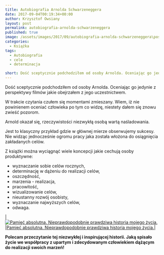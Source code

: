```yaml
---
title: Autobiografia Arnolda Schwarzeneggera
date: 2017-09-04T00:19:34+00:00
author: Krzysztof Owsiany
layout: post
permalink: autobiografia-arnolda-schwarzeneggera
published: true
image: /assets/images/2017/09/autobiografia-arnolda-schwarzeneggera\post.png
categories:
  - Książka
tags:
  - Autobiografia
  - cele
  - determinacja

short: Dość sceptycznie podchodziłem od osoby Arnolda. Oceniając go jedynie z perspektywy filmów jakie obejrzałem z jego uczestnictwem.
---
```

Dość sceptycznie podchodziłem od osoby Arnolda. Oceniając go jedynie z perspektywy filmów jakie obejrzałem z jego uczestnictwem.
    
W trakcie czytania czułem się momentami zmieszany. Wiem, iż nie powinienem oceniać człowieka po tym co widzę, niestety dałem się znowu zwieść pozorom.

Arnold okazał się, rzeczywistości niezwykłą osobą wartą naśladowania.
    
Jest to klasyczny przykład gdzie w głównej mierze obserwujemy sukcesy. Nie widząc jednocześnie ogromu pracy jaka została włożona do osiągnięcia zakładanych celów.

Z książki można wyciągnąć wiele koncepcji jakie cechują osoby produktywne:
* wyznaczanie sobie celów rocznych,
* determinację w dążeniu do realizacji celów,
* oszczędność,
* marzenia - realizacja,
* pracowitość,
* wizualizowanie celów,
* nieustanny rozwój osobisty,
* wyznaczanie najwyższych celów,
* odwaga. 
    
|[![Pamięć absolutna. Nieprawdopodobnie prawdziwa historia mojego życia.][book-image]][book-url]|[Pamięć absolutna. Nieprawdopodobnie prawdziwa historia mojego życia.][book-url]|


**Polecam przeczytanie tej niezwykłej i inspirującej historii. Jaką spisało życie we współpracy z upartym i zdecydowanym człowiekiem dążącym do realizacji swoich marzeń!**


[book-image]: https://static01.helion.com.pl/global/okladki/326x466/0ec470d7102b93516012ee4849dc3a41,e_c0dp.jpg
[book-url]: http://ebookpoint.pl/view/90752/e_c0dp.htm